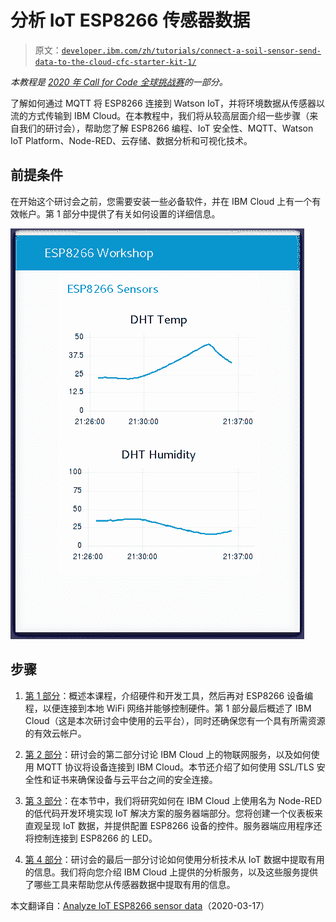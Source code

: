 # 分析 IoT ESP8266 传感器数据

> 原文：[`developer.ibm.com/zh/tutorials/connect-a-soil-sensor-send-data-to-the-cloud-cfc-starter-kit-1/`](https://developer.ibm.com/zh/tutorials/connect-a-soil-sensor-send-data-to-the-cloud-cfc-starter-kit-1/)

*本教程是 [2020 年 Call for Code 全球挑战赛](https://developer.ibm.com/cn/callforcode/)的一部分。*

了解如何通过 MQTT 将 ESP8266 连接到 Watson IoT，并将环境数据从传感器以流的方式传输到 IBM Cloud。在本教程中，我们将从较高层面介绍一些步骤（来自我们的研讨会），帮助您了解 ESP8266 编程、IoT 安全性、MQTT、Watson IoT Platform、Node-RED、云存储、数据分析和可视化技术。

## 前提条件

在开始这个研讨会之前，您需要安装一些必备软件，并在 IBM Cloud 上有一个有效帐户。第 1 部分中提供了有关如何设置的详细信息。

![](img/4cdb70c0af3fab548c302bc7e31ad9b1.png)

## 步骤

1.  [第 1 部分](https://github.com/binnes/esp8266Workshop/blob/master/en/part1/README.md)：概述本课程，介绍硬件和开发工具，然后再对 ESP8266 设备编程，以便连接到本地 WiFi 网络并能够控制硬件。第 1 部分最后概述了 IBM Cloud（这是本次研讨会中使用的云平台），同时还确保您有一个具有所需资源的有效云帐户。

2.  [第 2 部分](https://github.com/binnes/esp8266Workshop/blob/master/en/part2/README.md)：研讨会的第二部分讨论 IBM Cloud 上的物联网服务，以及如何使用 MQTT 协议将设备连接到 IBM Cloud。本节还介绍了如何使用 SSL/TLS 安全性和证书来确保设备与云平台之间的安全连接。

3.  [第 3 部分](https://github.com/binnes/esp8266Workshop/blob/master/en/part3/README.md)：在本节中，我们将研究如何在 IBM Cloud 上使用名为 Node-RED 的低代码开发环境实现 IoT 解决方案的服务器端部分。您将创建一个仪表板来直观呈现 IoT 数据，并提供配置 ESP8266 设备的控件。服务器端应用程序还将控制连接到 ESP8266 的 LED。

4.  [第 4 部分](https://github.com/binnes/esp8266Workshop/blob/master/en/part4/README.md)：研讨会的最后一部分讨论如何使用分析技术从 IoT 数据中提取有用的信息。我们将向您介绍 IBM Cloud 上提供的分析服务，以及这些服务提供了哪些工具来帮助您从传感器数据中提取有用的信息。

本文翻译自：[Analyze IoT ESP8266 sensor data](https://developer.ibm.com/tutorials/connect-a-soil-sensor-send-data-to-the-cloud-cfc-starter-kit-1/)（2020-03-17）